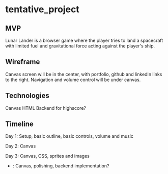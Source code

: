# tentative_project

## MVP

Lunar Lander is a browser game where the player tries to land a spacecraft with limited fuel and gravitational force acting against the player's ship.

## Wireframe

Canvas screen will be in the center, with portfolio, github and linkedIn links to the right. 
Navigation and volume control will be under canvas.

## Technologies 
Canvas
HTML
Backend for highscore?

## Timeline

Day 1: Setup, basic outline, basic controls, volume and music 

Day 2: Canvas

Day 3: Canvas, CSS, sprites and images

+ : Canvas, polishing, backend implementation?
